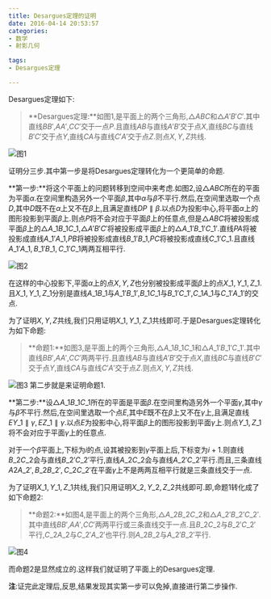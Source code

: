 ```yaml
---
title: Desargues定理的证明
date: 2016-04-14 20:53:57
categories:
- 数学
- 射影几何

tags:
- Desargues定理

---
```

Desargues定理如下:

>**Desargues定理:**如图1,是平面上的两个三角形,$\triangle ABC$和$\triangle A'B'C'$.其中直线$BB'$,$AA'$,$CC'$交于一点$P$.且直线$AB$与直线$A'B'$交于点$X$,直线$BC$与直线$B'C'$交于点$Y$,直线$CA$与直线$C'A'$交于点$Z$.则点$X,Y,Z$共线.

![图1](/img/Desargues定理的证明-1.png)

证明分三步.其中第一步是将Desargues定理转化为一个更简单的命题.

**第一步:**将这个平面上的问题转移到空间中来考虑.如图2,设$\triangle ABC$所在的平面为平面$\alpha$.在空间里构造另外一个平面$\beta$,其中$\alpha$与$\beta$不平行.然后,在空间里选取一个点$D$,其中$D$既不在$\alpha$上又不在$\beta$上,且满足直线$DP\parallel \beta$.以点$D$为投影中心,将平面$\alpha$上的图形投影到平面$\beta$上.则点$P$将不会对应于平面$\beta$上的任意点,但是$\triangle ABC$将被投影成平面$\beta$上的$\triangle A\_1B\_1C\_1$,$\triangle A'B'C'$将被投影成平面$\beta$上的$\triangle A\_1'B\_1'C\_1'$.直线$PA$将被投影成直线$A\_1'A\_1$,$PB$将被投影成直线$B\_1'B\_1$,$PC$将被投影成直线$C\_1'C\_1$.且直线$A\_1'A\_1,B\_1'B\_1,C\_1'C\_1$两两互相平行.

![图2](/img/Desargues定理的证明-2.png)

在这样的中心投影下,平面$\alpha$上的点$X,Y,Z$也分别被投影成平面$\beta$上的点$X\_1,Y\_1,Z\_1$.且$X\_1,Y\_1,Z\_1$分别是直线$A\_1B\_1$与$A\_1'B\_1'$,$B\_1C\_1$与$B\_1'C\_1'$,$C\_1A\_1$与$C\_1'A\_1'$的交点.

为了证明$X,Y,Z$共线,我们只用证明$X\_1,Y\_1,Z\_1$共线即可.于是Desargues定理转化为如下命题:

> **命题1:**如图3,是平面上的两个三角形,$\triangle A\_1B\_1C\_1$和$\triangle A\_1'B\_1'C\_1'$.其中直线$BB'$,$AA'$,$CC'$两两平行.且直线$AB$与直线$A'B'$交于点$X$,直线$BC$与直线$B'C'$交于点$Y$,直线$CA$与直线$C'A'$交于点$Z$.则点$X,Y,Z$共线.

![图3](/img/Desargues定理的证明-3.png)
第二步就是来证明命题1.

**第二步:**设$\triangle A\_1B\_1C\_1$所在的平面是平面$\beta$.在空间里构造另外一个平面$\gamma$,其中$\gamma$与$\beta$不平行.然后,在空间里选取一个点$E$,其中$E$既不在$\beta$上又不在$\gamma$上,且满足直线$EY\_1\parallel \gamma,EZ\_1\parallel \gamma$.以点$E$为投影中心,将平面$\beta$上的图形投影到平面$\gamma$上.则点$Y\_1,Z\_1$将不会对应于平面$\gamma$上的任意点.

对于一个$\beta$平面上,下标为$i$的点,设其被投影到$\gamma$平面上后,下标变为$i+1$.则直线$B\_2C\_2$会与直线$B\_2'C\_2'$平行,直线$A\_2C\_2$会与直线$A\_2'C\_2'$平行.而且,三条直线$A2A\_2',B\_2B\_2',C\_2C\_2'$在平面$\gamma$上不是两两互相平行就是三条直线交于一点.

为了证明$X\_1,Y\_1,Z\_1$共线,我们只用证明$X\_2,Y\_2,Z\_2$共线即可.即,命题1转化成了如下命题2:

>  **命题2:**如图4,是平面上的两个三角形,$\triangle A\_2B\_2C\_2$和$\triangle A\_2'B\_2'C\_2'$.其中直线$BB'$,$AA'$,$CC'$两两平行或三条直线交于一点.且$B\_2C\_2$与$B\_2'C\_2'$平行,$C\_2A\_2$与$C\_2'A\_2'$也平行.则$A\_2B\_2$与$A\_2'B\_2'$平行.

![图4](/img/Desargues定理的证明-4.png)

而命题2是显然成立的.这样我们就证明了平面上的Desargues定理.

**注**:证完此定理后,反思,结果发现其实第一步可以免掉,直接进行第二步操作.